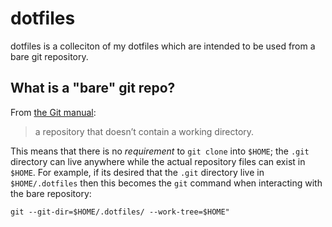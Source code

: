 # dotfiles
dotfiles is a colleciton of my dotfiles which are intended to be used from a bare git repository.

## What is a "bare" git repo?
From [the Git manual](https://git-scm.com/book/en/v2/Git-on-the-Server-Getting-Git-on-a-Server):

> a repository that doesn’t contain a working directory.

This means that there is no *requirement* to `git clone` into `$HOME`; the `.git` directory can live anywhere while the actual repository files can exist in `$HOME`.
For example, if its desired that the `.git` directory live in `$HOME/.dotfiles` then this becomes the `git` command when interacting with the bare repository:

```
git --git-dir=$HOME/.dotfiles/ --work-tree=$HOME"
```
